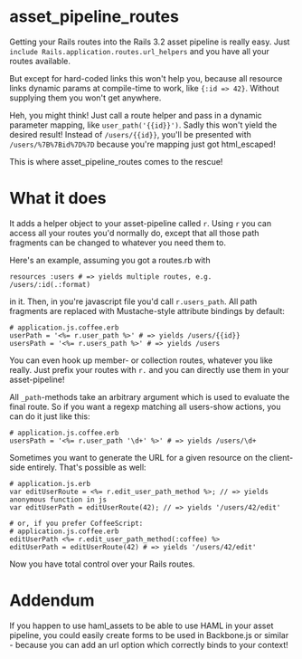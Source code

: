# asset\_pipeline\_routes

Getting your Rails routes into the Rails 3.2 asset pipeline is really easy. Just
`include Rails.application.routes.url_helpers` and you have all your routes available.

But except for hard-coded links this won't help you, because all resource links dynamic params at compile-time to work, like `{:id => 42}`. Without supplying them you won't get anywhere.

Heh, you might think! Just call a route helper and pass in a dynamic parameter mapping, like
`user_path('{{id}}')`. Sadly this won't yield the desired result! Instead of `/users/{{id}}`, you'll be presented with `/users/%7B%7Bid%7D%7D` because you're mapping just got html_escaped!

This is where asset\_pipeline\_routes comes to the rescue!

# What it does

It adds a helper object to your asset-pipeline called `r`. Using
`r` you can access all your routes you'd normally do, except that all those path fragments
can be changed to whatever you need them to.

Here's an example, assuming you got a routes.rb with

    resources :users # => yields multiple routes, e.g. /users/:id(.:format)

in it. Then, in you're javascript file you'd call `r.users_path`.  All path fragments are replaced with Mustache-style attribute bindings by default:

    # application.js.coffee.erb
    userPath = '<%= r.user_path %>' # => yields /users/{{id}}
    usersPath = '<%= r.users_path %>' # => yields /users

You can even hook up member- or collection routes, whatever you like really. Just prefix your routes with `r.` and you can directly use them in your asset-pipeline!

All `_path`-methods take an arbitrary argument which is used to evaluate the final route.
So if you want a regexp matching all users-show actions, you can do it just like this:

    # application.js.coffee.erb
    usersPath = '<%= r.user_path '\d+' %>' # => yields /users/\d+

Sometimes you want to generate the URL for a given resource on the client-side entirely. That's possible as well:

    # application.js.erb
    var editUserRoute = <%= r.edit_user_path_method %>; // => yields anonymous function in js
    var editUserPath = editUserRoute(42); // => yields '/users/42/edit'

    # or, if you prefer CoffeeScript:
    # application.js.coffee.erb
    editUserPath <%= r.edit_user_path_method(:coffee) %>
    editUserPath = editUserRoute(42) # => yields '/users/42/edit'

Now you have total control over your Rails routes.

# Addendum

If you happen to use haml\_assets to be able to use HAML in your asset pipeline, you could easily create forms to be used in Backbone.js or similar - because you can add an url option which correctly binds to your context!